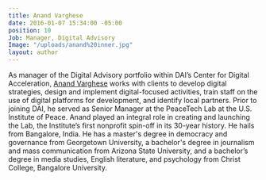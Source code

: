 ```yaml
---
title: Anand Varghese
date: 2016-01-07 15:34:00 -05:00
position: 10
Job: Manager, Digital Advisory
Image: "/uploads/anand%20inner.jpg"
layout: author
---
```


As manager of the Digital Advisory portfolio within DAI’s Center for Digital Acceleration, [Anand Varghese](https://dai-global-digital.com/authors/anand-varghese/) works with clients to develop digital strategies, design and implement digital-focused activities, train staff on the use of digital platforms for development, and identify local partners. Prior to joining DAI, he served as Senior Manager at the PeaceTech Lab at the U.S. Institute of Peace. Anand played an integral role in creating and launching the Lab, the Institute’s first nonprofit spin-off in its 30-year history. He hails from Bangalore, India. He has a master's degree in democracy and governance from Georgetown University, a bachelor's degree in journalism and mass communication from Arizona State University, and a bachelor’s degree in media studies, English literature, and psychology from Christ College, Bangalore University.